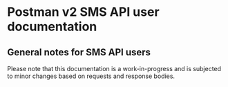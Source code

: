 # Postman v2 SMS API user documentation

## General notes for SMS API users

Please note that this documentation is a work-in-progress and is subjected to minor changes based on requests and response bodies.
